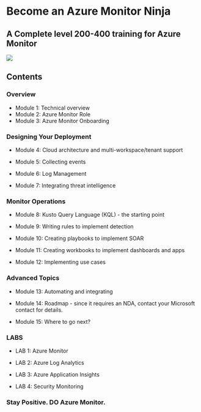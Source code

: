 # Become an Azure Monitor Ninja

## A Complete level 200-400 training for Azure Monitor 

<img src="https://github.com/eshlomo1/AzMON_Ninja.MD/blob/master/Media/AZMON_WS.png">

## Contents

### Overview

* Module 1: Technical overview
* Module 2: Azure Monitor Role
* Module 3: Azure Monitor Onboarding 

### Designing Your Deployment

* Module 4: Cloud architecture and multi-workspace/tenant support

* Module 5: Collecting events

* Module 6: Log Management

* Module 7: Integrating threat intelligence

### Monitor Operations

* Module 8: Kusto Query Language (KQL) - the starting point

* Module 9: Writing rules to implement detection

* Module 10: Creating playbooks to implement SOAR

* Module 11: Creating workbooks to implement dashboards and apps

* Module 12: Implementing use cases

### Advanced Topics

* Module 13: Automating and integrating 

* Module 14: Roadmap - since it requires an NDA, contact your Microsoft contact for details.

* Module 15: Where to go next?

### LABS

* LAB 1: Azure Monitor

* LAB 2: Azure Log Analytics

* LAB 3: Azure Application Insights

* LAB 4: Security Monitoring

### Stay Positive. DO Azure Monitor.


